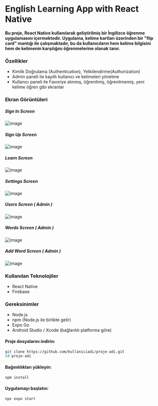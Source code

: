 # English Learning App with React Native

#### Bu proje, React Native kullanılarak geliştirilmiş bir İngilizce öğrenme uygulamasını içermektedir. Uygulama, kelime kartları üzerinden bir "flip card" mantığı ile çalışmaktadır, bu da kullanıcıların hem kelime bilgisini hem de kelimenin karşılığını öğrenmelerine olanak tanır.

### Özellikler
* Kimlik Doğrulama (Authentication), Yetkilendirme(Authorization)
* Admin paneli ile kayıtlı kullanıcı ve kelimeleri yönetme
* Kullanıcı paneli ile Favoriye alınmış, öğrenilmiş, öğrenilmemiş, yeni kelime öğren gibi ekranlar

### Ekran Görüntüleri

##### Sign In Screen
![image](https://github.com/aagahoz/LearnEnglish-FlipCard/assets/72024578/95c815b8-bcb3-4276-8b15-1cf63835a680)

##### Sign Up Screen
![image](https://github.com/aagahoz/LearnEnglish-FlipCard/assets/72024578/361d25f2-4762-4d82-b9f1-9d43be7460c7)

##### Learn Screen
![image](https://github.com/aagahoz/LearnEnglish-FlipCard/assets/72024578/d36e5f50-73db-4f30-b807-f1e83a30cd35)

##### Settings Screen
![image](https://github.com/aagahoz/LearnEnglish-FlipCard/assets/72024578/1b749b56-1ea3-431d-a9bc-595d7def2710)

##### Users Screen ( Admin )
![image](https://github.com/aagahoz/LearnEnglish-FlipCard/assets/72024578/deceb698-74c5-4bfb-8803-7f23651cca6c)

##### Words Screen ( Admin )
![image](https://github.com/aagahoz/LearnEnglish-FlipCard/assets/72024578/c0c9c426-f48e-459e-9c1c-2d65aea8d42e)

##### Add Word Screen ( Admin )
![image](https://github.com/aagahoz/LearnEnglish-FlipCard/assets/72024578/ddca8a8d-97b7-4c52-a7ec-423d4de1de7f)


### Kullanılan Teknolojiler
* React Native
* Firebase

### Gereksinimler
* Node.js
* npm (Node.js ile birlikte gelir)
* Expo Go
* Android Studio / Xcode (bağlantılı platforma göre)

#### Proje dosyalarını indirin:

```bash
git clone https://github.com/kullaniciadi/proje-adi.git
cd proje-adi
```
#### Bağımlılıkları yükleyin:


```bash
npm install
```

#### Uygulamayı başlatın:

```bash
npx expo start
```
